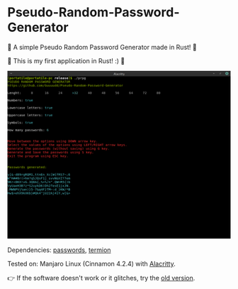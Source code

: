 # Pseudo-Random-Password-Generator
🦀 A simple Pseudo Random Password Generator made in Rust! 🦀

🦀 This is my first application in Rust! :) 🦀

<img src="https://github.com/Guuuudd/Pseudo-Random-Password-Generator/blob/master/example.png">

Dependencies: <a href="https://crates.io/crates/passwords">passwords</a>, <a href="https://crates.io/crates/termion">termion</a>

Tested on:
Manjaro Linux (Cinnamon 4.2.4) with <a href="https://github.com/jwilm/alacritty">Alacritty</a>.

👉 If the software doesn't work or it glitches, try the <a href="https://github.com/Guuuudd/Pseudo-Random-Password-Generator/releases/tag/v0.1.0">old version</a>.
